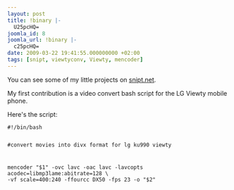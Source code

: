 ```yaml
---
layout: post
title: !binary |-
  U25pcHQ=
joomla_id: 8
joomla_url: !binary |-
  c25pcHQ=
date: 2009-03-22 19:41:55.000000000 +02:00
tags: [snipt, viewtyconv, Viewty, mencoder]
---
```

<p>You can see some of my little projects on <a href="http://snipt.net/oz" target="_blank">snipt.net</a>.</p>
<p>My first contribution is a video convert bash script for the LG Viewty mobile phone.</p>

<p>Here's the script:</p>
<pre><code>#!/bin/bash

#convert movies into divx format for lg ku990 viewty

mencoder "$1" -ovc lavc -oac lavc -lavcopts acodec=libmp3lame:abitrate=128 \
-vf scale=400:240 -ffourcc DX50 -fps 23 -o "$2"

</code></pre>
<p> </p>
